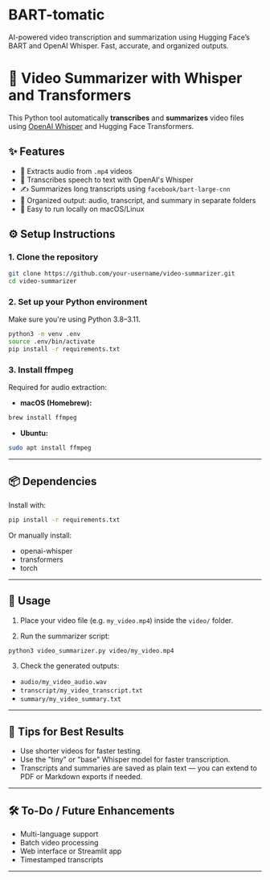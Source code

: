 
# BART-tomatic

AI-powered video transcription and summarization using Hugging Face’s BART and OpenAI Whisper. Fast, accurate, and organized outputs.

# 🎥 Video Summarizer with Whisper and Transformers

This Python tool automatically **transcribes** and **summarizes** video files using [OpenAI Whisper](https://github.com/openai/whisper) and Hugging Face Transformers.


## ✨ Features

- 📼 Extracts audio from `.mp4` videos  
- 🧠 Transcribes speech to text with OpenAI's Whisper  
- ✍️ Summarizes long transcripts using `facebook/bart-large-cnn`  
- 📁 Organized output: audio, transcript, and summary in separate folders  
- 🔧 Easy to run locally on macOS/Linux  


## ⚙️ Setup Instructions

### 1. Clone the repository

```bash
git clone https://github.com/your-username/video-summarizer.git
cd video-summarizer
````

### 2. Set up your Python environment

Make sure you're using Python 3.8–3.11.

```bash
python3 -m venv .env
source .env/bin/activate
pip install -r requirements.txt
```

### 3. Install ffmpeg

Required for audio extraction:

* **macOS (Homebrew):**

```bash
brew install ffmpeg
```

* **Ubuntu:**

```bash
sudo apt install ffmpeg
```

---

## 📦 Dependencies

Install with:

```bash
pip install -r requirements.txt
```

Or manually install:

* openai-whisper
* transformers
* torch

---

## 🚀 Usage

1. Place your video file (e.g. `my_video.mp4`) inside the `video/` folder.

2. Run the summarizer script:

```bash
python3 video_summarizer.py video/my_video.mp4
```

3. Check the generated outputs:

* `audio/my_video_audio.wav`
* `transcript/my_video_transcript.txt`
* `summary/my_video_summary.txt`

---

## 🧪 Tips for Best Results

* Use shorter videos for faster testing.
* Use the "tiny" or "base" Whisper model for faster transcription.
* Transcripts and summaries are saved as plain text — you can extend to PDF or Markdown exports if needed.

---

## 🛠 To-Do / Future Enhancements

* Multi-language support
* Batch video processing
* Web interface or Streamlit app
* Timestamped transcripts

---
